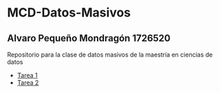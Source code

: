 # MCD-Datos-Masivos
## Alvaro Pequeño Mondragón 1726520
Repositorio para la clase de datos masivos de la maestría en ciencias de datos

- [Tarea 1](https://github.com/Peque-73/MCD-Datos-Masivos/blob/main/Tareas/Tarea%201%20MCD-DM.ipynb)
- [Tarea 2](https://github.com/Peque-73/MCD-Datos-Masivos/blob/main/Tareas/Tarea%202%20MCD-DM.ipynb)
